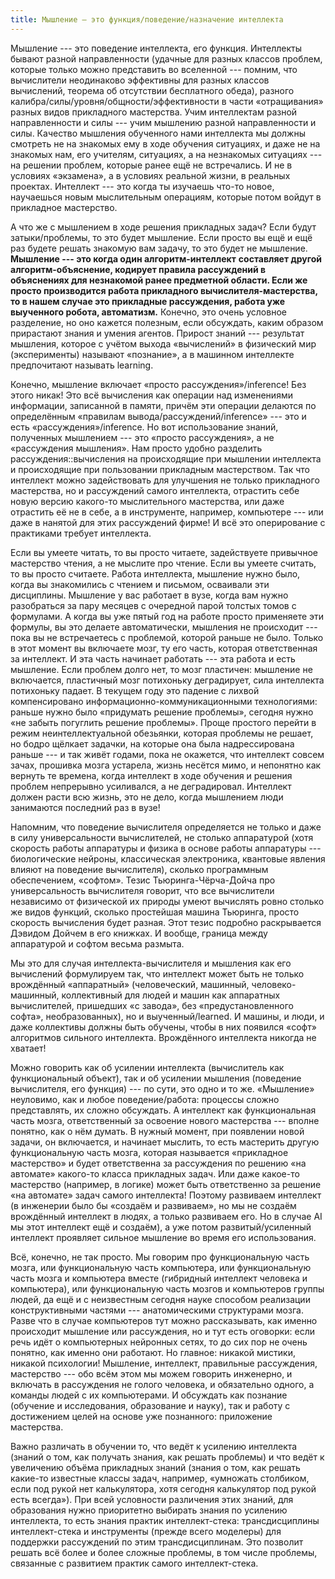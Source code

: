 ```yaml
---
title: Мышление — это функция/поведение/назначение интеллекта
---
```


Мышление --- это поведение интеллекта, его функция. Интеллекты бывают
разной направленности (удачные для разных классов проблем, которые
только можно представить во вселенной --- помним, что вычислители
неодинаково эффективны для разных классов вычислений, теорема об
отсутствии бесплатного обеда), разного
калибра/силы/уровня/общности/эффективности в части «отращивания» разных
видов прикладного мастерства. Учим интеллектам разной направленности и
силы --- учим мышлению разной направленности и силы. Качество мышления
обученного нами интеллекта мы должны смотреть не на знакомых ему в ходе
обучения ситуациях, и даже не на знакомых нам, его учителям, ситуациях,
а на незнакомых ситуациях --- на решении проблем, которые ранее ещё не
встречались. И не в условиях «экзамена», а в условиях реальной жизни, в
реальных проектах. Интеллект --- это когда ты изучаешь что-то новое,
научаешься новым мыслительным операциям, которые потом войдут в
прикладное мастерство.

А что же с мышлением в ходе решения прикладных задач? Если будут
затыки/проблемы, то это будет мышление. Если просто вы ещё и ещё раз
будете решать знакомую вам задачу, то это будет не мышление.
**Мышление --- это когда один алгоритм-интеллект** **составляет другой
алгоритм-объяснение, кодирует правила рассуждений в объяснениях для
незнакомой ранее предметной области. Если же просто производится работа
прикладного вычислителя-мастерства, то в нашем случае это прикладные
рассуждения, работа уже выученного робота, автоматизм.** Конечно, это
очень условное разделение, но оно кажется полезным, если обсуждать,
каким образом прирастают знания и умения агентов. Прирост знаний ---
результат мышления, которое с учётом выхода «вычислений» в физический
мир (эксперименты) называют «познание», а в машинном интеллекте
предпочитают называть learning.

Конечно, мышление включает «просто рассуждения»/inference! Без этого
никак! Это всё вычисления как операции над изменениями информации,
записанной в памяти, причём эти операции делаются по определённым
«правилам вывода/рассуждений/inference» --- это и есть
«рассуждения»/inference. Но вот использование знаний, полученных
мышлением --- это «просто рассуждения», а не «рассуждения мышления». Нам
просто удобно разделить рассуждения::вычисления на происходящие при
мышлении интеллекта и происходящие при пользовании прикладным
мастерством. Так что интеллект можно задействовать для улучшения не
только прикладного мастерства, но и рассуждений самого интеллекта,
отрастить себе новую версию какого-то мыслительного мастерства, или даже
отрастить её не в себе, а в инструменте, например, компьютере --- или
даже в нанятой для этих рассуждений фирме! И всё это оперирование с
практиками требует интеллекта.

Если вы умеете читать, то вы просто читаете, задействуете привычное
мастерство чтения, а не мыслите про чтение. Если вы умеете считать, то
вы просто считаете. Работа интеллекта, мышление нужно было, когда вы
знакомились с чтением и письмом, осваивали эти дисциплины. Мышление у
вас работает в вузе, когда вам нужно разобраться за пару месяцев с
очередной парой толстых томов с формулами. А когда вы уже пятый год на
работе просто применяете эти формулы, вы это делаете автоматически,
мышления не происходит --- пока вы не встречаетесь с проблемой, которой
раньше не было. Только в этот момент вы включаете мозг, ту его часть,
которая ответственная за интеллект. И эта часть начинает работать ---
эта работа и есть мышление. Если проблем долго нет, то мозг пластичен:
мышление не включается, пластичный мозг потихоньку деградирует, сила
интеллекта потихоньку падает. В текущем году это падение с лихвой
компенсировано информационно-коммуникационными технологиями: раньше
нужно было «придумать решение проблемы», сегодня нужно «не забыть
погуглить решение проблемы». Проще простого перейти в режим
неинтеллектуальной обезьянки, которая проблемы не решает, но бодро
щёлкает задачки, на которые она была надрессирована раньше --- и так
живёт годами, пока не окажется, что интеллект совсем зачах, прошивка
мозга устарела, жизнь несётся мимо, и непонятно как вернуть те времена,
когда интеллект в ходе обучения и решения проблем непрерывно усиливался,
а не деградировал. Интеллект должен расти всю жизнь, это не дело, когда
мышлением люди занимаются последний раз в вузе!

Напомним, что поведение вычислителя определяется не только и даже в силу
универсальности вычислителей, не столько аппаратурой (хотя скорость
работы аппаратуры и физика в основе работы аппаратуры --- биологические
нейроны, классическая электроника, квантовые явления влияют на поведение
вычислителя), сколько программным обеспечением, «софтом». Тезис
Тьюринга-Чёрча-Дойча про универсальность вычислителя говорит, что все
вычислители независимо от физической их природы умеют вычислять ровно
столько же видов функций, сколько простейшая машина Тьюринга, просто
скорость вычисления будет разная. Этот тезис подробно раскрывается
Дэвидом Дойчем в его книжках. И вообще, граница между аппаратурой и
софтом весьма размыта.

Мы это для случая интеллекта-вычислителя и мышления как его вычислений
формулируем так, что интеллект может быть не только врождённый
«аппаратный» (человеческий, машинный, человеко-машинный, коллективный
для людей и машин как аппаратных вычислителей, пришедших «с завода», без
«предустановленного софта», необразованных), но и выученный/learned. И
машины, и люди, и даже коллективы должны быть обучены, чтобы в них
появился «софт» алгоритмов сильного интеллекта. Врождённого интеллекта
никогда не хватает!

Можно говорить как об усилении интеллекта (вычислитель как
функциональный объект), так и об усилении мышления (поведение
вычислителя, его функция) --- по сути, это одно и то же. «Мышление»
неуловимо, как и любое поведение/работа: процессы сложно представлять,
их сложно обсуждать. А интеллект как функциональная часть мозга,
ответственный за освоение нового мастерства --- вполне понятно, как о
нём думать. В нужный момент, при появлении новой задачи, он включается,
и начинает мыслить, то есть мастерить другую функциональную часть мозга,
которая называется «прикладное мастерство» и будет ответственна за
рассуждения по решению «на автомате» какого-то класса прикладных задач.
Или даже какое-то мастерство (например, в логике) может быть
ответственно за решение «на автомате» задач самого интеллекта! Поэтому
развиваем интеллект (в инженерии было бы «создаём и развиваем», но мы не
создаём врождённый интеллект в людях, а только развиваем его. Но в
случае AI мы этот интеллект ещё и создаём), а уже потом
развитый/усиленный интеллект проявляет сильное мышление во время его
использования.

Всё, конечно, не так просто. Мы говорим про функциональную часть мозга,
или функциональную часть компьютера, или функциональную часть мозга и
компьютера вместе (гибридный интеллект человека и компьютера), или
функциональную часть мозгов и компьютеров группы людей, да ещё и с
неизвестным сегодня науке способом реализации конструктивными
частями --- анатомическими структурами мозга. Разве что в случае
компьютеров тут можно рассказывать, как именно происходит мышление или
рассуждения, но и тут есть оговорки: если речь идёт о компьютерных
нейронных сетях, то до сих пор не очень понятно, как именно они
работают. Но главное: никакой мистики, никакой психологии! Мышление,
интеллект, правильные рассуждения, мастерство --- обо всём этом мы можем
говорить инженерно, и включать в рассуждения не голого человека, и
обязательно одного, а команды людей с их компьютерами. И обсуждать как
познание (обучение и исследования, образование и науку), так и работу с
достижением целей на основе уже познанного: приложение мастерства.

Важно различать в обучении то, что ведёт к усилению интеллекта (знаний о
том, как получать знания, как решать проблемы) и что ведёт к увеличению
объёма прикладных знаний (знания о том, как решать какие-то известные
классы задач, например, «умножать столбиком, если под рукой нет
калькулятора, хотя сегодня калькулятор под рукой есть всегда»). При всей
условности различения этих знаний, для образования нужно приоритетно
выбирать знания по усилению интеллекта, то есть знания практик
интеллект-стека: трансдисциплины интеллект-стека и инструменты (прежде
всего моделеры) для поддержки рассуждений по этим трансдисциплинам. Это
позволит решать всё более и более сложные проблемы, в том числе
проблемы, связанные с развитием практик самого интеллект-стека.
